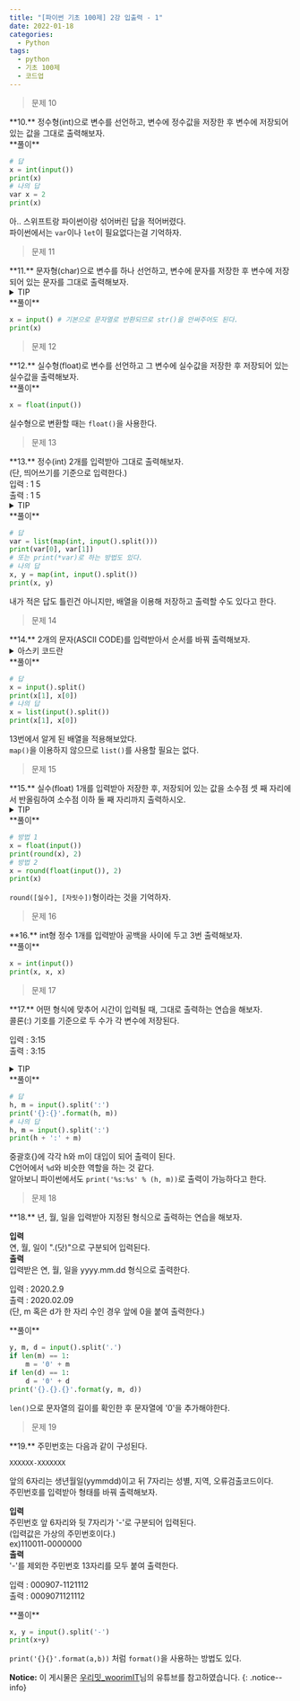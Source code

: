 ```yaml
---
title: "[파이썬 기초 100제] 2강 입출력 - 1"
date: 2022-01-18
categories:
  - Python
tags:
  - python
  - 기초 100제
  - 코드업
---
```


> 문제 10

<div class="notice--danger" markdown="1">
**10.**   
정수형(int)으로 변수를 선언하고, 변수에 정수값을 저장한 후 변수에 저장되어 있는 값을 그대로 출력해보자.
</div>

<div class="notice" markdown="1">
**풀이**

```python
# 답
x = int(input())
print(x)
# 나의 답
var x = 2
print(x)
```
아.. 스위프트랑 파이썬이랑 섞어버린 답을 적어버렸다.<br>
파이썬에서는 `var`이나 `let`이 필요없다는걸 기억하자.
</div>

> 문제 11

<div class="notice--success" markdown="1">
**11.**   
문자형(char)으로 변수를 하나 선언하고, 변수에 문자를 저장한 후 변수에 저장되어 있는 문자를 그대로 출력해보자.
</div>

<details>
<summary>TIP</summary>
<div markdown="1">

`input()`의 반환값은 기본으로 문자열로 정의된다.

</div>
</details>

<div class="notice" markdown="1">
**풀이**

```python
x = input() # 기본으로 문자열로 반환되므로 str()을 안써주어도 된다.
print(x)
```
</div>

> 문제 12

<div class="notice--danger" markdown="1">
**12.**   
실수형(float)로 변수를 선언하고 그 변수에 실수값을 저장한 후 저장되어 있는 실수값을 출력해보자.
</div>

<div class="notice" markdown="1">
**풀이**

```python
x = float(input())
```
실수형으로 변환할 때는 `float()`을 사용한다.
</div>

> 문제 13

<div class="notice--warning" markdown="1">
**13.**   
정수(int) 2개를 입력받아 그대로 출력해보자.<br>
(단, 띄어쓰기를 기준으로 입력한다.)<br>
입력 : 1 5<br>
출력 : 1 5
</div>

<details>
<summary>TIP</summary>
<div markdown="1">

문자열의 메소드(함수)인 `split()`을 이용하면 문자열을 공백 기준으로 배열(iterable)로 만들어준다.<br>

매핑함수인 map()을 이용하면 배열(iterable)의 모든 원소를 첫 번째 매개변수(parameter)로 변환할 수 있다. 정확히는 감싸준다는 표현이 맞다.<br>

ex ) `map(int, ['1', '2', '3']) >> [1,2,3]`<br>

매핑함수 `map()`의 반환값은 map객체이다. 따라서 육안으로 확인하기 위해서는 `list()`로 변환시켜줘야한다.

</div>
</details>

<div class="notice" markdown="1">
**풀이**

```python
# 답
var = list(map(int, input().split()))
print(var[0], var[1])
# 또는 print(*var)로 하는 방법도 있다.
# 나의 답
x, y = map(int, input().split())
print(x, y)
```
내가 적은 답도 틀린건 아니지만, 배열을 이용해 저장하고 출력할 수도 있다고 한다.
</div>

> 문제 14

<div class="notice--warning" markdown="1">
**14.**   
2개의 문자(ASCII CODE)를 입력받아서 순서를 바꿔 출력해보자.
</div>

<details>
<summary>아스키 코드란</summary>
<div markdown="1">

컴퓨터가 문자를 읽을 수 있도록 문자에 대응하는 숫자들이 존재한다.

ex ) A => 1100001

이때의 문자가 '아스키 문자'이며, 숫자가 '아스키 코드'이다.

</div>
</details>

<div class="notice" markdown="1">
**풀이**

```python
# 답
x = input().split()
print(x[1], x[0])
# 나의 답
x = list(input().split())
print(x[1], x[0])
```
13번에서 알게 된 배열을 적용해보았다.<br>
`map()`을 이용하지 않으므로 `list()`를 사용할 필요는 없다.
</div>

> 문제 15

<div class="notice--danger" markdown="1">
**15.**   
실수(float) 1개를 입력받아 저장한 후, 저장되어 있는 값을 소수점 셋 째 자리에서 반올림하여 소수점 이하 둘 째 자리까지 출력하시오.
</div>

<details>
<summary>TIP</summary>
<div markdown="1">

반올림 함수 `round()`를 이용하면 된다.

</div>
</details>

<div class="notice" markdown="1">
**풀이**

```python
# 방법 1
x = float(input())
print(round(x), 2)
# 방법 2
x = round(float(input()), 2)
print(x)
```
`round([실수], [자릿수])`형이라는 것을 기억하자.
</div>

> 문제 16

<div class="notice--success" markdown="1">
**16.**   
int형 정수 1개를 입력받아 공백을 사이에 두고 3번 출력해보자.
</div>

<div class="notice" markdown="1">
**풀이**

```python
x = int(input())
print(x, x, x)
```
</div>

> 문제 17

<div class="notice--warning" markdown="1">
**17.**   
어떤 형식에 맞추어 시간이 입력될 때, 그대로 출력하는 연습을 해보자.<br>
콜론(:) 기호를 기준으로 두 수가 각 변수에 저장된다.<br>

입력 : 3:15<br>
출력 : 3:15
</div>

<details>
<summary>TIP</summary>
<div markdown="1">

`split()`의 매개변수로 문자열을 분할하기 위한 기준을 정의할 수 있다.
문자열의 메소드(함수)인 `format()`을 이용하면 문자열 내부에 변수값을 대입할 수 있다.

</div>
</details>

<div class="notice" markdown="1">
**풀이**

```python
# 답
h, m = input().split(':')
print('{}:{}'.format(h, m))
# 나의 답
h, m = input().split(':')
print(h + ':' + m)
```
중괄호{}에 각각 h와 m이 대입이 되어 출력이 된다.<br>
C언어에서 `%d`와 비슷한 역할을 하는 것 같다.<br>
알아보니 파이썬에서도 `print('%s:%s' % (h, m))`로 출력이 가능하다고 한다.
</div>

> 문제 18

<div class="notice--danger" markdown="1">
**18.**   
년, 월, 일을 입력받아 지정된 형식으로 출력하는 연습을 해보자.<br>

**입력**<br>
연, 월, 일이 ".(닷)"으로 구분되어 입력된다.<br>
**출력**<br>
입력받은 연, 월, 일을 yyyy.mm.dd 형식으로 출력한다.<br>

입력 : 2020.2.9<br>
출력 : 2020.02.09<br>
(단, m 혹은 d가 한 자리 수인 경우 앞에 0을 붙여 출력한다.)
</div>

<div class="notice" markdown="1">
**풀이**

```python
y, m, d = input().split('.')
if len(m) == 1:
    m = '0' + m
if len(d) == 1:
    d = '0' + d
print('{}.{}.{}'.format(y, m, d))
```
`len()`으로 문자열의 길이를 확인한 후 문자열에 '0'을 추가해야한다.
</div>

> 문제 19

<div class="notice--warning" markdown="1">
**19.**   
주민번호는 다음과 같이 구성된다.<br>

`XXXXXX-XXXXXXX`<br>

앞의 6자리는 생년월일(yymmdd)이고 뒤 7자리는 성별, 지역, 오류검출코드이다.<br>
주민번호를 입력받아 형태를 바꿔 출력해보자.<br>

**입력**<br>
주민번호 앞 6자리와 뒷 7자리가 '-'로 구분되어 입력된다.<br>
(입력값은 가상의 주민번호이다.)<br>
ex)110011-0000000<br>
**출력**<br>
'-'를 제외한 주민번호 13자리를 모두 붙여 출력한다.<br>

입력 : 000907-1121112<br>
출력 : 0009071121112
</div>

<div class="notice" markdown="1">
**풀이**

```python
x, y = input().split('-')
print(x+y)
```
`print('{}{}'.format(a,b))` 처럼 `format()`을 사용하는 방법도 있다.
</div>

**Notice:** 이 게시물은 [우리밋_woorimIT](https://www.youtube.com/watch?v=7sykajCtgCw&list=PLSK4WsJ8JS4dOszA7Zr8paqI81Mv27tNq&index=2)님의 유튜브를 참고하였습니다.
{: .notice--info}